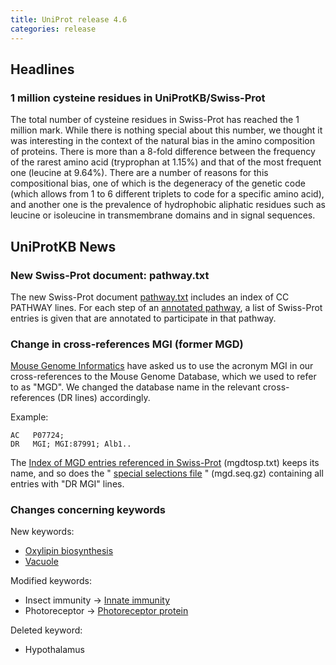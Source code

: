 ```yaml
---
title: UniProt release 4.6
categories: release
---
```


## Headlines

### 1 million cysteine residues in UniProtKB/Swiss-Prot

The total number of cysteine residues in Swiss-Prot has reached the 1 million mark. While there is nothing special about this number, we thought it was interesting in the context of the natural bias in the amino composition of proteins. There is more than a 8-fold difference between the frequency of the rarest amino acid (tryprophan at 1.15%) and that of the most frequent one (leucine at 9.64%). There are a number of reasons for this compositional bias, one of which is the degeneracy of the genetic code (which allows from 1 to 6 different triplets to code for a specific amino acid), and another one is the prevalence of hydrophobic aliphatic residues such as leucine or isoleucine in transmembrane domains and in signal sequences.

## UniProtKB News

### New Swiss-Prot document: pathway.txt

The new Swiss-Prot document [pathway.txt](https://ftp.uniprot.org/pub/databases/uniprot/current_release/knowledgebase/complete/docs/pathway) includes an index of CC PATHWAY lines. For each step of an [annotated pathway](http://www.uniprot.org/manual/pathway), a list of Swiss-Prot entries is given that are annotated to participate in that pathway.

### Change in cross-references MGI (former MGD)

[Mouse Genome Informatics](http://www.informatics.jax.org) have asked us to use the acronym MGI in our cross-references to the Mouse Genome Database, which we used to refer to as "MGD". We changed the database name in the relevant cross-references (DR lines) accordingly.

Example:

    AC   P07724;
    DR   MGI; MGI:87991; Alb1..

  
The [Index of MGD entries referenced in Swiss-Prot](https://ftp.uniprot.org/pub/databases/uniprot/current_release/knowledgebase/complete/docs/mgdtosp) (mgdtosp.txt) keeps its name, and so does the " [special selections file](ftp://ftp.expasy.org/databases/swiss-prot/special_selections/mgd.seq.gz) " (mgd.seq.gz) containing all entries with "DR MGI" lines.

### Changes concerning keywords

New keywords:

-   [Oxylipin biosynthesis](http://www.uniprot.org/keywords/KW-0925)
-   [Vacuole](http://www.uniprot.org/keywords/KW-0926)

Modified keywords:

-   Insect immunity -&gt; [Innate immunity](http://www.uniprot.org/keywords/KW-0399)
-   Photoreceptor -&gt; [Photoreceptor protein](http://www.uniprot.org/keywords/KW-0600)

Deleted keyword:

-   Hypothalamus
